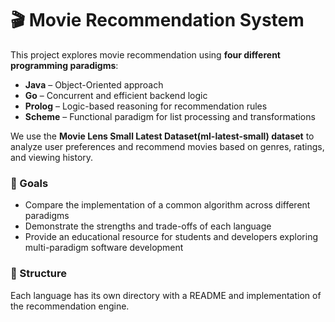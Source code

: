 
# 🎬 Movie Recommendation System

This project explores movie recommendation using **four different programming paradigms**:

- **Java** – Object-Oriented approach  
- **Go** – Concurrent and efficient backend logic  
- **Prolog** – Logic-based reasoning for recommendation rules  
- **Scheme** – Functional paradigm for list processing and transformations

We use the **Movie Lens Small Latest Dataset(ml-latest-small) dataset** to analyze user preferences and recommend movies based on genres, ratings, and viewing history.

### 🧠 Goals
- Compare the implementation of a common algorithm across different paradigms
- Demonstrate the strengths and trade-offs of each language
- Provide an educational resource for students and developers exploring multi-paradigm software development

### 📂 Structure
Each language has its own directory with a README and implementation of the recommendation engine.
